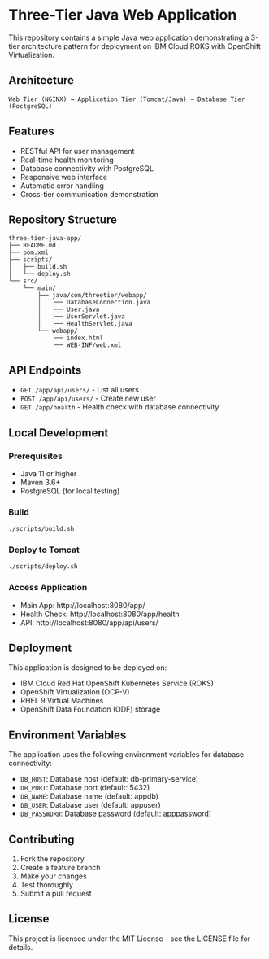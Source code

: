# Three-Tier Java Web Application

This repository contains a simple Java web application demonstrating a 3-tier architecture pattern for deployment on IBM Cloud ROKS with OpenShift Virtualization.

## Architecture

```
Web Tier (NGINX) → Application Tier (Tomcat/Java) → Database Tier (PostgreSQL)
```

## Features

- RESTful API for user management
- Real-time health monitoring
- Database connectivity with PostgreSQL
- Responsive web interface
- Automatic error handling
- Cross-tier communication demonstration

## Repository Structure

```
three-tier-java-app/
├── README.md
├── pom.xml
├── scripts/
│   ├── build.sh
│   └── deploy.sh
└── src/
    └── main/
        ├── java/com/threetier/webapp/
        │   ├── DatabaseConnection.java
        │   ├── User.java
        │   ├── UserServlet.java
        │   └── HealthServlet.java
        └── webapp/
            ├── index.html
            └── WEB-INF/web.xml
```

## API Endpoints

- `GET /app/api/users/` - List all users
- `POST /app/api/users/` - Create new user
- `GET /app/health` - Health check with database connectivity

## Local Development

### Prerequisites
- Java 11 or higher
- Maven 3.6+
- PostgreSQL (for local testing)

### Build
```bash
./scripts/build.sh
```

### Deploy to Tomcat
```bash
./scripts/deploy.sh
```

### Access Application
- Main App: http://localhost:8080/app/
- Health Check: http://localhost:8080/app/health
- API: http://localhost:8080/app/api/users/

## Deployment

This application is designed to be deployed on:
- IBM Cloud Red Hat OpenShift Kubernetes Service (ROKS)
- OpenShift Virtualization (OCP-V)
- RHEL 9 Virtual Machines
- OpenShift Data Foundation (ODF) storage

## Environment Variables

The application uses the following environment variables for database connectivity:
- `DB_HOST`: Database host (default: db-primary-service)
- `DB_PORT`: Database port (default: 5432)
- `DB_NAME`: Database name (default: appdb)
- `DB_USER`: Database user (default: appuser)
- `DB_PASSWORD`: Database password (default: apppassword)

## Contributing

1. Fork the repository
2. Create a feature branch
3. Make your changes
4. Test thoroughly
5. Submit a pull request

## License

This project is licensed under the MIT License - see the LICENSE file for details.
